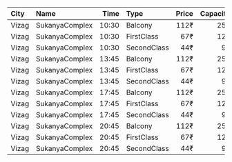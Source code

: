 | City  | Name           |  Time | Type        | Price | Capacity | Booked |
| :---- | :------------- | ----: | :---------- | ----: | -------: | -----: |
| Vizag | SukanyaComplex | 10:30 | Balcony     |  112₹ |      259 |    259 |
| Vizag | SukanyaComplex | 10:30 | FirstClass  |   67₹ |      124 |    124 |
| Vizag | SukanyaComplex | 10:30 | SecondClass |   44₹ |       96 |     96 |
| Vizag | SukanyaComplex | 13:45 | Balcony     |  112₹ |      259 |    259 |
| Vizag | SukanyaComplex | 13:45 | FirstClass  |   67₹ |      124 |    124 |
| Vizag | SukanyaComplex | 13:45 | SecondClass |   44₹ |       96 |     96 |
| Vizag | SukanyaComplex | 17:45 | Balcony     |  112₹ |      259 |    259 |
| Vizag | SukanyaComplex | 17:45 | FirstClass  |   67₹ |      124 |    124 |
| Vizag | SukanyaComplex | 17:45 | SecondClass |   44₹ |       96 |     96 |
| Vizag | SukanyaComplex | 20:45 | Balcony     |  112₹ |      259 |    259 |
| Vizag | SukanyaComplex | 20:45 | FirstClass  |   67₹ |      124 |    124 |
| Vizag | SukanyaComplex | 20:45 | SecondClass |   44₹ |       96 |     96 |